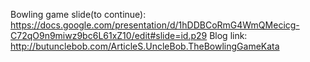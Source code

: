 Bowling game slide(to continue): https://docs.google.com/presentation/d/1hDDBCoRmG4WmQMecicg-C72qO9n9miwz9bc6L61xZ10/edit#slide=id.p29
Blog link: http://butunclebob.com/ArticleS.UncleBob.TheBowlingGameKata
